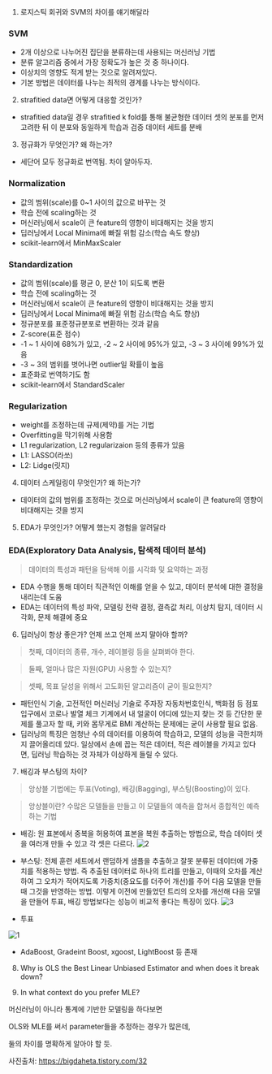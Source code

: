 1. 로지스틱 회귀와 SVM의 차이를 얘기해달라

### SVM
- 2개 이상으로 나누어진 집단을 분류하는데 사용되는 머신러닝 기법
- 분류 알고리즘 중에서 가장 정확도가 높은 것 중 하나이다.
- 이상치의 영향도 적게 받는 것으로 알려져있다.
- 기본 방법은 데이터를 나누는 최적의 경계를 나누는 방식이다. 
 
2. strafitied data면 어떻게 대응할 것인가?

- strafitied data일 경우 strafitied k fold를 통해 불균형한 데이터 셋의 분포를 먼저 고려한 뒤 이 분포와 동일하게 학습과 검증 데이터 세트를 분배
 
3. 정규화가 무엇인가? 왜 하는가?

- 세단어 모두 정규화로 번역됨. 차이 알아두자.
### Normalization
- 값의 범위(scale)를 0~1 사이의 값으로 바꾸는 것
- 학습 전에 scaling하는 것
- 머신러닝에서 scale이 큰 feature의 영향이 비대해지는 것을 방지
- 딥러닝에서 Local Minima에 빠질 위험 감소(학습 속도 향상)
- scikit-learn에서 MinMaxScaler

### Standardization
- 값의 범위(scale)를 평균 0, 분산 1이 되도록 변환
- 학습 전에 scaling하는 것
- 머신러닝에서 scale이 큰 feature의 영향이 비대해지는 것을 방지
- 딥러닝에서 Local Minima에 빠질 위험 감소(학습 속도 향상)
- 정규분포를 표준정규분포로 변환하는 것과 같음
- Z-score(표준 점수)
- -1 ~ 1 사이에 68%가 있고, -2 ~ 2 사이에 95%가 있고, -3 ~ 3 사이에 99%가 있음
- -3 ~ 3의 범위를 벗어나면 outlier일 확률이 높음
- 표준화로 번역하기도 함
- scikit-learn에서 StandardScaler

### Regularization
- weight를 조정하는데 규제(제약)를 거는 기법
- Overfitting을 막기위해 사용함
- L1 regularization, L2 regularizaion 등의 종류가 있음
- L1: LASSO(라쏘)
- L2: Lidge(릿지)

4. 데이터 스케일링이 무엇인가? 왜 하는가?
- 데이터의 값의 범위를 조정하는 것으로 머신러닝에서 scale이 큰 feature의 영향이 비대해지는 것을 방지


5. EDA가 무엇인가? 어떻게 했는지 경험을 알려달라
### EDA(Exploratory Data Analysis, 탐색적 데이터 분석)
> 데이터의 특성과 패턴을 탐색해 이를 시각화 및 요약하는 과정
- EDA 수행을 통해 데이터 직관적인 이해를 얻을 수 있고, 데이터 분석에 대한 결정을 내리는데 도움
- EDA는 데이터의 특성 파악, 모델링 전략 결정, 결측값 처리, 이상치 탐지, 데이터 시각화, 문제 해결에 중요

6. 딥러닝이 항상 좋은가? 언제 쓰고 언제 쓰지 말아야 할까?
> 첫째, 데이터의 종류, 개수, 레이블링 등을 살펴봐야 한다.

> 둘째, 얼마나 많은 자원(GPU) 사용할 수 있는지?

> 셋째, 목표 달성을 위해서 고도화된 알고리즘이 굳이 필요한지?

- 패턴인식 기술, 고전적인 머신러닝 기술로 주자장 자동차번호인식, 백화점 등 점포 입구에서 코로나 발열 체크 기계에서 내 얼굴이 어디에 있는지 찾는 것 등 간단한 문제를 풀고자 할 때, 키와 몸무게로 BMI 계산하는 문제에는 굳이 사용할 필요 없음.
- 딥러닝의 특징은 엄청난 수의 데이터를 이용하여 학습하고, 모델의 성능을 극한치까지 끌어올리데 있다. 일상에서 손에 꼽는 적은 데이터, 적은 레이블을 가지고 있다면, 딥러닝 학습하는 것 자체가 이상하게 들릴 수 있다.

7. 배깅과 부스팅의 차이?
 > 앙상블 기법에는 투표(Voting), 배깅(Bagging), 부스팅(Boosting)이 있다.
 
 > 앙상블이란? 수많은 모델들을 만들고 이 모델들의 예측을 합쳐서 종합적인 예측하는 기법
 
- 배깅: 원 표본에서 중복을 허용하여 표본을 복원 추출하는 방법으로, 학습 데이터 셋을 여러개 만들 수 있고 각 셋은 다르다.
![2](https://github.com/jaeb0129/baseball/assets/63768509/47ddf85e-bcec-40a8-a92c-3802f4ff1de3)
- 부스팅: 전체 훈련 세트에서 랜덤하게 샘플을 추출하고 잘못 분류된 데이터에 가중치를 적용하는 방법. 즉 추출된 데이터로 하나의 트리를 만들고, 이때의 오차를 계산하여 그 오차가 적어지도록 가중치(중요도를 더주어 개선)를 주어 다음 모델을 만들 때 그것을 반영하는 방법. 이렇게 이전에 만들었던 트리의 오차를 개선해 다음 모델을 만들어 투표, 배깅 방법보다는 성능이 비교적 좋다는 특징이 있다.
![3](https://github.com/jaeb0129/baseball/assets/63768509/bda7955b-c6ec-4c77-92ca-f52febd3a950)

- 투표

![1](https://github.com/jaeb0129/baseball/assets/63768509/ef9c8bb7-e0c4-4089-bdff-95188c0c5472)

- AdaBoost, Gradeint Boost, xgoost, LightBoost 등 존재
8. Why is OLS the Best Linear Unbiased Estimator and when does it break down?

9. In what context do you prefer MLE?



머신러닝이 아니라 통계에 기반한 모델링을 하다보면 

OLS와 MLE를 써서 parameter들을 추정하는 경우가 많은데,

둘의 차이를 명확하게 알아야 할 듯.

사진출처: https://bigdaheta.tistory.com/32
